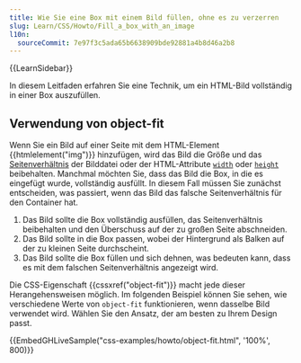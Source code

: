 ```yaml
---
title: Wie Sie eine Box mit einem Bild füllen, ohne es zu verzerren
slug: Learn/CSS/Howto/Fill_a_box_with_an_image
l10n:
  sourceCommit: 7e97f3c5ada65b6638909bde92881a4b8d46a2b8
---
```


{{LearnSidebar}}

In diesem Leitfaden erfahren Sie eine Technik, um ein HTML-Bild vollständig in einer Box auszufüllen.

## Verwendung von object-fit

Wenn Sie ein Bild auf einer Seite mit dem HTML-Element {{htmlelement("img")}} hinzufügen, wird das Bild die Größe und das [Seitenverhältnis](/de/docs/Glossary/aspect_ratio) der Bilddatei oder der HTML-Attribute [`width`](/de/docs/Web/HTML/Element/img#width) oder [`height`](/de/docs/Web/HTML/Element/img#height) beibehalten. Manchmal möchten Sie, dass das Bild die Box, in die es eingefügt wurde, vollständig ausfüllt. In diesem Fall müssen Sie zunächst entscheiden, was passiert, wenn das Bild das falsche Seitenverhältnis für den Container hat.

1. Das Bild sollte die Box vollständig ausfüllen, das Seitenverhältnis beibehalten und den Überschuss auf der zu großen Seite abschneiden.
2. Das Bild sollte in die Box passen, wobei der Hintergrund als Balken auf der zu kleinen Seite durchscheint.
3. Das Bild sollte die Box füllen und sich dehnen, was bedeuten kann, dass es mit dem falschen Seitenverhältnis angezeigt wird.

Die CSS-Eigenschaft {{cssxref("object-fit")}} macht jede dieser Herangehensweisen möglich. Im folgenden Beispiel können Sie sehen, wie verschiedene Werte von `object-fit` funktionieren, wenn dasselbe Bild verwendet wird. Wählen Sie den Ansatz, der am besten zu Ihrem Design passt.

{{EmbedGHLiveSample("css-examples/howto/object-fit.html", '100%', 800)}}
